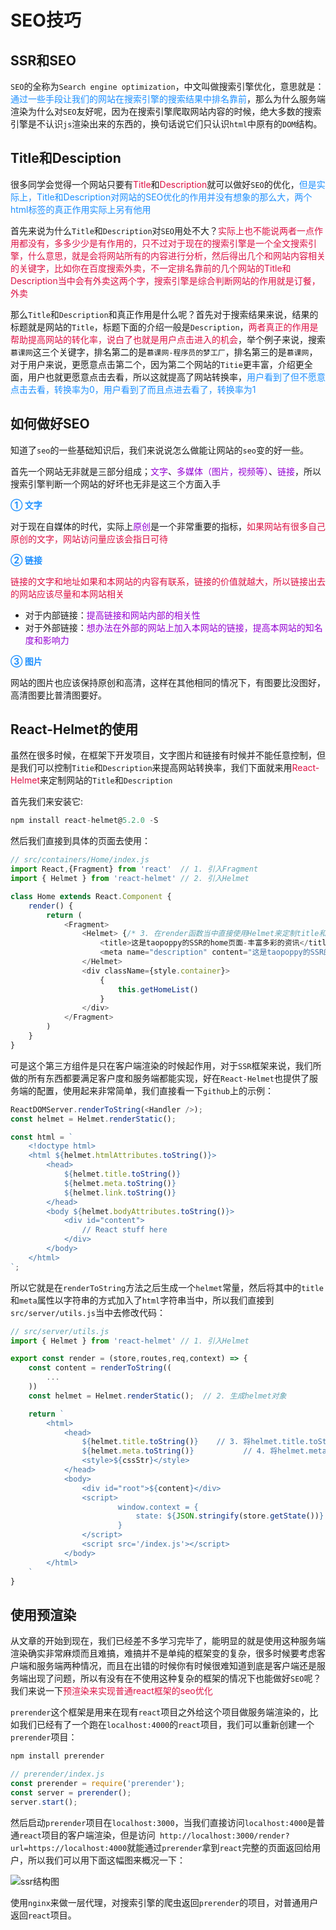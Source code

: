 # SEO技巧

## SSR和SEO
`SEO`的全称为`Search engine optimization`，中文叫做搜索引擎优化，意思就是：<font color=#1E90FF>通过一些手段让我们的网站在搜索引擎的搜索结果中排名靠前</font>，那么为什么服务端渲染为什么对`SEO`友好呢，因为在搜索引擎爬取网站内容的时候，绝大多数的搜索引擎是不认识`js`渲染出来的东西的，换句话说它们只认识`html`中原有的`DOM`结构。

## Title和Desciption
很多同学会觉得一个网站只要有<font color=#DD1144>Title</font>和<font color=#DD1144>Description</font>就可以做好`SEO`的优化，<font color=#1E90FF>但是实际上，Title和Description对网站的SEO优化的作用并没有想象的那么大，两个html标签的真正作用实际上另有他用</font>

首先来说为什么`Title`和`Description`对`SEO`用处不大？<font color=#DD1144>实际上也不能说两者一点作用都没有，多多少少是有作用的，只不过对于现在的搜索引擎是一个全文搜索引擎，什么意思，就是会将网站所有的内容进行分析，然后得出几个和网站内容相关的关键字，比如你在百度搜索外卖，不一定排名靠前的几个网站的Title和Description当中会有外卖这两个字，搜索引擎是综合判断网站的作用就是订餐，外卖</font>

那么`Title`和`Description`和真正作用是什么呢？首先对于搜索结果来说，结果的标题就是网站的`Title`，标题下面的介绍一般是`Description`，<font color=#DD1144>两者真正的作用是帮助提高网站的转化率，说白了也就是用户点击进入的机会</font>，举个例子来说，搜索`慕课网`这三个关键字，排名第二的是`慕课网-程序员的梦工厂`，排名第三的是`慕课网`，对于用户来说，更愿意点击第二个，因为第二个网站的`Titie`更丰富，介绍更全面，用户也就更愿意点击去看，所以这就提高了网站转换率，<font color=#1E90FF>用户看到了但不愿意点击去看，转换率为0，用户看到了而且点进去看了，转换率为1</font>

## 如何做好SEO
知道了`seo`的一些基础知识后，我们来说说怎么做能让网站的`seo`变的好一些。

首先一个网站无非就是三部分组成；<font color=#9400D3>文字</font>、<font color=#9400D3>多媒体（图片，视频等）</font>、<font color=#9400D3>链接</font>，所以搜索引擎判断一个网站的好坏也无非是这三个方面入手

<font color=#1E90FF>**① 文字**</font>

对于现在自媒体的时代，实际上<font color=#9400D3>原创</font>是一个非常重要的指标，<font color=#DD1144>如果网站有很多自己原创的文字，网站访问量应该会指日可待</font>

<font color=#1E90FF>**② 链接**</font>

<font color=#DD1144>链接的文字和地址如果和本网站的内容有联系，链接的价值就越大，所以链接出去的网站应该尽量和本网站相关</font>

+ 对于内部链接：<font color=#9400D3>提高链接和网站内部的相关性</font>
+ 对于外部链接：<font color=#9400D3>想办法在外部的网站上加入本网站的链接，提高本网站的知名度和影响力</font>

<font color=#1E90FF>**③ 图片**</font>

网站的图片也应该保持原创和高清，这样在其他相同的情况下，有图要比没图好，高清图要比普清图要好。

## React-Helmet的使用
虽然在很多时候，在框架下开发项目，文字图片和链接有时候并不能任意控制，但是我们可以控制`Titie`和`Description`来提高网站转换率，我们下面就来用<font color=#DD1144>React-Helmet</font>来定制网站的`Title`和`Description`

首先我们来安装它:
```javascript
npm install react-helmet@5.2.0 -S
```
然后我们直接到具体的页面去使用：
```javascript
// src/containers/Home/index.js
import React,{Fragment} from 'react'  // 1. 引入Fragment
import { Helmet } from 'react-helmet' // 2. 引入Helmet

class Home extends React.Component {
	render() {
		return (
			<Fragment>
				<Helmet> {/* 3. 在render函数当中直接使用Helmet来定制title和description */}
					<title>这是taopoppy的SSR的home页面-丰富多彩的资讯</title>
					<meta name="description" content="这是taopoppy的SSR的home页面-丰富多彩的资讯" ></meta>
				</Helmet>
				<div className={style.container}>
					{
						this.getHomeList()
					}
				</div>
			</Fragment>
		)
	}
}
```
可是这个第三方组件是只在客户端渲染的时候起作用，对于`SSR`框架来说，我们所做的所有东西都要满足客户度和服务端都能实现，好在`React-Helmet`也提供了服务端的配置，使用起来非常简单，我们直接看一下`github`上的示例：
```javascript
ReactDOMServer.renderToString(<Handler />);
const helmet = Helmet.renderStatic();

const html = `
    <!doctype html>
    <html ${helmet.htmlAttributes.toString()}>
        <head>
            ${helmet.title.toString()}
            ${helmet.meta.toString()}
            ${helmet.link.toString()}
        </head>
        <body ${helmet.bodyAttributes.toString()}>
            <div id="content">
                // React stuff here
            </div>
        </body>
    </html>
`;
```
所以它就是在`renderToString`方法之后生成一个`helmet`常量，然后将其中的`title`和`meta`属性以字符串的方式加入了`html`字符串当中，所以我们直接到`src/server/utils.js`当中去修改代码：
```javascript
// src/server/utils.js
import { Helmet } from 'react-helmet' // 1. 引入Helmet

export const render = (store,routes,req,context) => {
	const content = renderToString((
		...
	))
	const helmet = Helmet.renderStatic();  // 2. 生成helmet对象

	return `
		<html>
			<head>
				${helmet.title.toString()}    // 3. 将helmet.title.toString()加入head标签当中
				${helmet.meta.toString()}			// 4. 将helmet.meta.toString()加入head标签当中
				<style>${cssStr}</style>
			</head>
			<body>
				<div id="root">${content}</div>
				<script>
						window.context = {
							state: ${JSON.stringify(store.getState())}
						}
				</script>
				<script src='/index.js'></script>
			</body>
		</html>
	`
}
```

## 使用预渲染
从文章的开始到现在，我们已经差不多学习完毕了，能明显的就是使用这种服务端渲染确实非常麻烦而且难搞，难搞并不是单纯的框架变的复杂，很多时候要考虑客户端和服务端两种情况，而且在出错的时候你有时候很难知道到底是客户端还是服务端出现了问题，所以有没有在不使用这种复杂的框架的情况下也能做好`SEO`呢？我们来说一下<font color=#DD1144>预渲染来实现普通react框架的seo优化</font>

`prerender`这个框架是用来在现有`react`项目之外给这个项目做服务端渲染的，比如我们已经有了一个跑在`localhost:4000`的`react`项目，我们可以重新创建一个`prerender`项目：
```javascript
npm install prerender
```
```javascript
// prerender/index.js
const prerender = require('prerender');
const server = prerender();
server.start();
```
然后启动`prerender`项目在`localhost:3000`，当我们直接访问`localhost:4000`是普通`react`项目的客户端渲染，但是访问` http://localhost:3000/render?url=https://localhost:4000`就能通过`prerender`拿到`react`完整的页面返回给用户，所以我们可以用下面这幅图来概况一下：

<img :src="$withBase('/react_ssr_end.png')" alt="ssr结构图">

使用`nginx`来做一层代理，对搜索引擎的爬虫返回`prerender`的项目，对普通用户返回`react`项目。